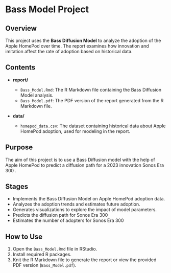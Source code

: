 # Bass Model Project

## Overview

This project uses the **Bass Diffusion Model** to analyze the adoption of the Apple HomePod over time. The report examines how innovation and imitation affect the rate of adoption based on historical data.

## Contents

- **report/**
  - `Bass_Model.Rmd`: The R Markdown file containing the Bass Diffusion Model analysis.
  - `Bass_Model.pdf`: The PDF version of the report generated from the R Markdown file.
  
- **data/**
  - `homepod_data.csv`: The dataset containing historical data about Apple HomePod adoption, used for modeling in the report.

## Purpose

The aim of this project is to use a Bass Diffusion model with the help of Apple HomePod to predict a diffusion path for a 2023 innovation Sonos Era 300 . 

## Stages

- Implements the Bass Diffusion Model on Apple HomePod adoption data.
- Analyzes the adoption trends and estimates future adoption.
- Generates visualizations to explore the impact of model parameters.
- Predicts the diffusion path for Sonos Era 300
- Estimates the number of adopters for Sonos Era 300

## How to Use

1. Open the `Bass_Model.Rmd` file in RStudio.
2. Install required R packages.
3. Knit the R Markdown file to generate the report or view the provided PDF version (`Bass_Model.pdf`).
